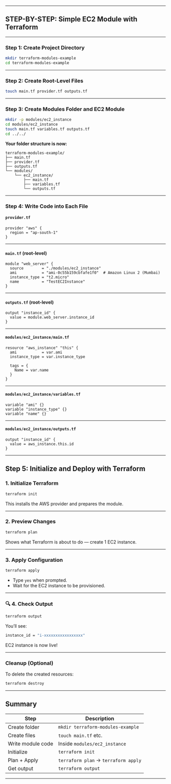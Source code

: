 
---

##  STEP-BY-STEP: Simple EC2 Module with Terraform

---

###  Step 1: Create Project Directory

```bash
mkdir terraform-modules-example
cd terraform-modules-example
```

---

###  Step 2: Create Root-Level Files

```bash
touch main.tf provider.tf outputs.tf
```

---

###  Step 3: Create Modules Folder and EC2 Module

```bash
mkdir -p modules/ec2_instance
cd modules/ec2_instance
touch main.tf variables.tf outputs.tf
cd ../../
```

 **Your folder structure is now:**

```
terraform-modules-example/
├── main.tf
├── provider.tf
├── outputs.tf
└── modules/
    └── ec2_instance/
        ├── main.tf
        ├── variables.tf
        └── outputs.tf
```

---

###  Step 4: Write Code into Each File

####  `provider.tf`

```hcl
provider "aws" {
  region = "ap-south-1"
}
```

---

####  `main.tf` (root-level)

```hcl
module "web_server" {
  source        = "./modules/ec2_instance"
  ami           = "ami-0c55b159cbfafe1f0"  # Amazon Linux 2 (Mumbai)
  instance_type = "t2.micro"
  name          = "TestEC2Instance"
}
```

---

####  `outputs.tf` (root-level)

```hcl
output "instance_id" {
  value = module.web_server.instance_id
}
```

---

####  `modules/ec2_instance/main.tf`

```hcl
resource "aws_instance" "this" {
  ami           = var.ami
  instance_type = var.instance_type

  tags = {
    Name = var.name
  }
}
```

---

####  `modules/ec2_instance/variables.tf`

```hcl
variable "ami" {}
variable "instance_type" {}
variable "name" {}
```

---

####  `modules/ec2_instance/outputs.tf`

```hcl
output "instance_id" {
  value = aws_instance.this.id
}
```

---

##  Step 5: Initialize and Deploy with Terraform

###  1. Initialize Terraform

```bash
terraform init
```

 This installs the AWS provider and prepares the module.

---

###  2. Preview Changes

```bash
terraform plan
```

 Shows what Terraform is about to do — create 1 EC2 instance.

---

###  3. Apply Configuration

```bash
terraform apply
```

* Type `yes` when prompted.
* Wait for the EC2 instance to be provisioned.

---

### 🔍 4. Check Output

```bash
terraform output
```

You’ll see:

```bash
instance_id = "i-xxxxxxxxxxxxxxxxx"
```

 EC2 instance is now live!

---

###  Cleanup (Optional)

To delete the created resources:

```bash
terraform destroy
```

---

##  Summary

| Step              | Description                          |
| ----------------- | ------------------------------------ |
| Create folder     | `mkdir terraform-modules-example`    |
| Create files      | `touch main.tf` etc.                 |
| Write module code | Inside `modules/ec2_instance`        |
| Initialize        | `terraform init`                     |
| Plan + Apply      | `terraform plan` → `terraform apply` |
| Get output        | `terraform output`                   |

---



